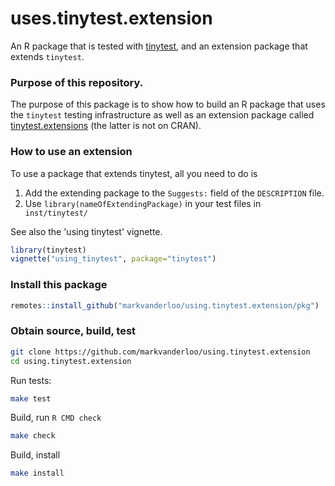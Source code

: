 # uses.tinytest.extension

An R package that is tested with
[tinytest](https://cran.r-project.org/package=tinytest), and an extension
package that extends `tinytest`.


### Purpose of this repository.

The purpose of this package is to show how to build an R package that uses the
`tinytest` testing infrastructure as well as an extension package called
[tinytest.extensions](https://github.com/markvanderloo/tinytest.extension) (the
latter is not on CRAN).


### How to use an extension

To use a package that extends tinytest, all  you need to do is

1. Add the extending package to the `Suggests:` field of the `DESCRIPTION` file.
2. Use `library(nameOfExtendingPackage)` in your test files in` inst/tinytest/`

See also the 'using tinytest' vignette.
```r
library(tinytest)
vignette("using_tinytest", package="tinytest")
```

### Install this package

```r
remotes::install_github("markvanderloo/using.tinytest.extension/pkg")
```

### Obtain source, build, test

```bash
git clone https://github.com/markvanderloo/using.tinytest.extension
cd using.tinytest.extension
```

Run tests:

```bash
make test
```

Build, run `R CMD check`

```bash
make check
```

Build, install
```bash
make install
```








